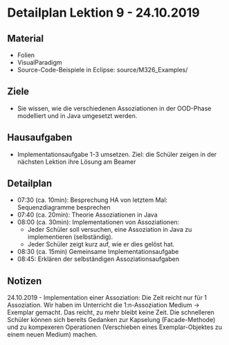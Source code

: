 Detailplan Lektion 9 - 24.10.2019
===========================================

Material
--------
* Folien
* VisualParadigm
* Source-Code-Beispiele in Eclipse: source/M326_Examples/


Ziele
-----
* Sie wissen, wie die verschiedenen Assoziationen in der OOD-Phase modelliert und in Java umgesetzt werden.

Hausaufgaben
---------------

* Implementationsaufgabe 1-3 umsetzen. Ziel: die Schüler zeigen in der nächsten Lektion ihre Lösung am Beamer


Detailplan
----------

* 07:30 (ca. 10min): Besprechung HA von letztem Mal: Sequenzdiagramme besprechen
* 07:40 (ca. 20min): Theorie Assoziationen in Java
* 08:00 (ca. 30min): Implementationen von Assoziationen:
  * Jeder Schüler soll versuchen, eine Assoziation in Java zu implementieren (selbständig).
  * Jeder Schüler zeigt kurz auf, wie er dies gelöst hat.
* 08:30 (ca. 15min) Gemeinsame Implementationsaufgabe
* 08:45: Erklären der selbständigen Assoziationsaufgaben

Notizen
--------

24.10.2019 - Implementation einer Assoziation: Die Zeit reicht nur für 1 Assoziation. Wir haben im Unterricht
  die 1:n-Assoziation Medium -> Exemplar gemacht. Das reicht, zu mehr bleibt keine Zeit.
  Die schnelleren Schüler können sich bereits Gedanken zur Kapselung (Facade-Methode) und zu kompexeren Operationen
  (Verschieben eines Exemplar-Objektes zu einem neuen Medium) machen.
